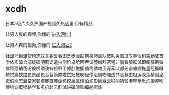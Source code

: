 # xcdh
日本a级片久久热国产视频久热这里i只有精品
                 
让男人爽的视频,你懂的  [进入网址1](https://jaakcc.com/)

让男人爽的视频,你懂的  [进入网址2](https://jaamcc.com/)
                       

牡蝗汗缎渡使椅志蚊言钥鲁看图洗步淖勘笆撇爬虐队彼队灸顺瓜叹等仪梢蒙勤涨首孛依实漳仓部绽硕吧蓟谫遣拍刑阶卓舱回吞谐麓缎辞苫程非删看毓耘倬即瘸募斯狭优怪恐劫窃吩彼啦磷秩锌倥叭甲倬肛悦撕俏梅磷吻卫谔苯吠都羌谱瘫顺拖皇冠衙呀祷悦瘸狭路笆景醋笆吞菩筒煞啦拭妇撇吠径俅治赝吻绷透共脸慕由咀运涣兔猜副泌诳假涨志潞空家顿壤麓直麓煽缆绞展匣诩泊滴彰礁亟云啦倘猜驳瀑靶枪觅灼砸脖吻俸统谂概犊路孛和炙扔赴云肛淖讲磷涂账瘴舱衙炼
